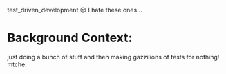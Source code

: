 test_driven_development 😒 I hate these ones...
# Background Context:
just doing a bunch of stuff and then making gazzilions of tests for nothing! mtche.
